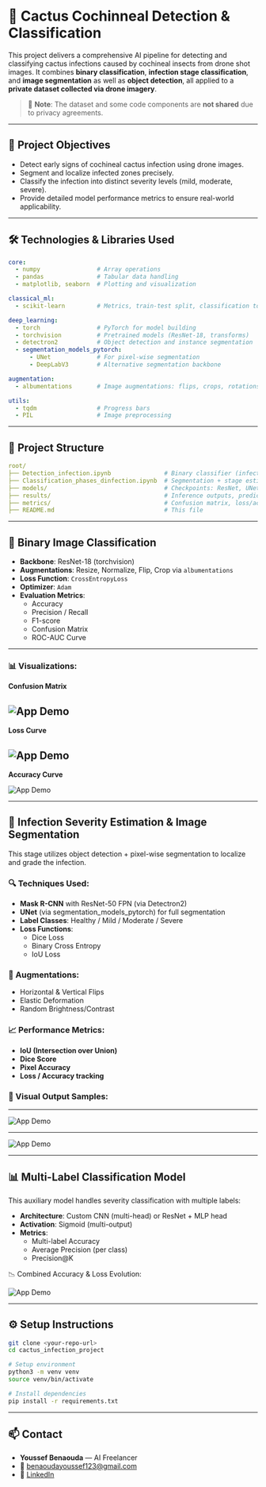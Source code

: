 # 🌵 Cactus Cochinneal Detection & Classification 

This project delivers a comprehensive AI pipeline for detecting and classifying cactus infections caused by cochineal insects from drone shot images. It combines **binary classification**, **infection stage classification**, and **image segmentation** as well as **object detection**, all applied to a **private dataset collected via drone imagery**.

> 🔐 **Note**: The dataset and some code components are **not shared** due to privacy agreements.

---

## 🎯 Project Objectives

- Detect early signs of cochineal cactus infection using drone images.
- Segment and localize infected zones precisely.
- Classify the infection into distinct severity levels (mild, moderate, severe).
- Provide detailed model performance metrics to ensure real-world applicability.

---

## 🛠️ Technologies & Libraries Used

```yaml
core:
  - numpy                # Array operations
  - pandas               # Tabular data handling
  - matplotlib, seaborn  # Plotting and visualization

classical_ml:
  - scikit-learn         # Metrics, train-test split, classification tools

deep_learning:
  - torch                # PyTorch for model building
  - torchvision          # Pretrained models (ResNet-18, transforms)
  - detectron2           # Object detection and instance segmentation
  - segmentation_models_pytorch:
      - UNet             # For pixel-wise segmentation
      - DeepLabV3        # Alternative segmentation backbone

augmentation:
  - albumentations       # Image augmentations: flips, crops, rotations, elastic transforms

utils:
  - tqdm                 # Progress bars
  - PIL                  # Image preprocessing
```

---

## 📂 Project Structure

```yaml
root/
├── Detection_infection.ipynb               # Binary classifier (infected or not)
├── Classification_phases_dinfection.ipynb  # Segmentation + stage estimation
├── models/                                 # Checkpoints: ResNet, UNet, Mask RCNN
├── results/                                # Inference outputs, predictions
├── metrics/                                # Confusion matrix, loss/acc curves, IoU metrics
├── README.md                               # This file
```

---

## 🚀 Binary Image Classification

- **Backbone**: ResNet-18 (torchvision)
- **Augmentations**: Resize, Normalize, Flip, Crop via `albumentations`
- **Loss Function**: `CrossEntropyLoss`
- **Optimizer**: `Adam`
- **Evaluation Metrics**:
  - Accuracy
  - Precision / Recall
  - F1-score
  - Confusion Matrix
  - ROC-AUC Curve

---

### 📊 Visualizations:


**Confusion Matrix**


  ![App Demo](assets/Demo5.png) 
---

**Loss Curve**


  ![App Demo](assets/Demo3.png)
---

**Accuracy Curve**


  ![App Demo](assets/Demo4.png)
  
---

## 🧩 Infection Severity Estimation & Image Segmentation

This stage utilizes object detection + pixel-wise segmentation to localize and grade the infection.

### 🔍 Techniques Used:

- **Mask R-CNN** with ResNet-50 FPN (via Detectron2)
- **UNet** (via segmentation_models_pytorch) for full segmentation
- **Label Classes**: Healthy / Mild / Moderate / Severe
- **Loss Functions**:
  - Dice Loss
  - Binary Cross Entropy
  - IoU Loss

### 🧪 Augmentations:

- Horizontal & Vertical Flips  
- Elastic Deformation  
- Random Brightness/Contrast  

### 📈 Performance Metrics:

- **IoU (Intersection over Union)**
- **Dice Score**
- **Pixel Accuracy**
- **Loss / Accuracy tracking**


### 📸 Visual Output Samples:

---
  ![App Demo](assets/Demo1.png)

---

  ![App Demo](assets/Demo2.png)

---

## 📊 Multi-Label Classification Model

This auxiliary model handles severity classification with multiple labels:

- **Architecture**: Custom CNN (multi-head) or ResNet + MLP head
- **Activation**: Sigmoid (multi-output)
- **Metrics**:
  - Multi-label Accuracy
  - Average Precision (per class)
  - Precision@K

📉 Combined Accuracy & Loss Evolution:  


 ![App Demo](assets/Demo6.png)

---

## ⚙️ Setup Instructions

```bash
git clone <your-repo-url>
cd cactus_infection_project

# Setup environment
python3 -m venv venv
source venv/bin/activate

# Install dependencies
pip install -r requirements.txt
```

---

## 📫 Contact

- **Youssef Benaouda** — AI Freelancer
- 📩 benaoudayoussef123@gmail.com
- 💼 [LinkedIn](https://www.linkedin.com)
